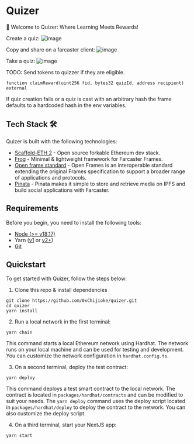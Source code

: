 # Quizer

🚀 Welcome to Quizer: Where Learning Meets Rewards!




Create a quiz:
![image](https://github.com/0xChijioke/quizer/assets/53488449/e81129c3-d483-40e6-ab4d-7ca5d0e624d4)




Copy and  share on a farcaster client:
![image](https://github.com/0xChijioke/quizer/assets/53488449/5172428a-385d-4af7-9c78-98872522aefe)



Take a quiz:
![image](https://github.com/0xChijioke/quizer/assets/53488449/edd13e79-8cf7-49d6-a223-ae7dd8d7c781)


TODO: Send tokens to quizzer if they are eligible.
```
function claimReward(uint256 fid, bytes32 quizId, address recipient) external
```


If quiz creation fails or a quiz is cast with an arbitrary hash the frame defaults to a hardcoded hash in the env variables.


## Tech Stack 🛠️

Quizer is built with the following technologies:

- [Scaffold-ETH 2](https://github.com/scaffold-eth/scaffold-eth-2) - Open source forkable Ethereum dev stack.
- [Frog](https://frog.fm/) - Minimal & lightweight framework for Farcaster Frames.
- [Open frame standard](https://github.com/open-frames/standard) - Open Frames is an interoperable standard extending the original Frames specification to support a broader range of applications and protocols.
- [Pinata](https://github.com/balancer/balancer-sdk) - Pinata makes it simple to store and retrieve media on IPFS and build social applications with Farcaster.



## Requirements

Before you begin, you need to install the following tools:

- [Node (>= v18.17)](https://nodejs.org/en/download/)
- Yarn ([v1](https://classic.yarnpkg.com/en/docs/install/) or [v2+](https://yarnpkg.com/getting-started/install))
- [Git](https://git-scm.com/downloads)

## Quickstart

To get started with Quizer, follow the steps below:

1. Clone this repo & install dependencies

```
git clone https://github.com/0xChijioke/quizer.git
cd quizer
yarn install
```

2. Run a local network in the first terminal:

```
yarn chain
```

This command starts a local Ethereum network using Hardhat. The network runs on your local machine and can be used for testing and development. You can customize the network configuration in `hardhat.config.ts`.

3. On a second terminal, deploy the test contract:

```
yarn deploy
```

This command deploys a test smart contract to the local network. The contract is located in `packages/hardhat/contracts` and can be modified to suit your needs. The `yarn deploy` command uses the deploy script located in `packages/hardhat/deploy` to deploy the contract to the network. You can also customize the deploy script.

4. On a third terminal, start your NextJS app:

```
yarn start
```

